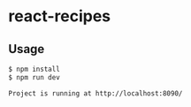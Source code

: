 # react-recipes

## Usage

```bash
$ npm install
$ npm run dev

Project is running at http://localhost:8090/
```
